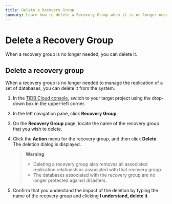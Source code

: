 ```yaml
---
title: Delete a Recovery Group
summary: Learn how to delete a Recovery Group when it is no longer needed.
---
```


# Delete a Recovery Group

When a recovery group is no longer needed, you can delete it.

## Delete a recovery group

When a recovery group is no longer needed to manage the replication of a set of databases, you can delete it from the system.

1. In the [TiDB Cloud console](https://tidbcloud.com/), switch to your target project using the drop-down box in the upper-left corner.
2. In the left navigation pane, click **Recovery Group**.
3. On the **Recovery Group** page, locate the name of the recovery group that you wish to delete.
4. Click the **Action** menu for the recovery group, and then click **Delete**. The deletion dialog is displayed.

    > **Warning**
    >
    > - Deleting a recovery group also removes all associated replication relationships associated with that recovery group. 
    > - The databases associated with the recovery group are no longer protected against disasters.

5. Confirm that you understand the impact of the deletion by typing the name of the recovery group and clicking **I understand, delete it**.
